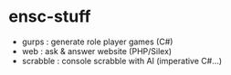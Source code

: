 ensc-stuff
==========
* gurps : generate role player games (C#)
* web : ask & answer website (PHP/Silex)
* scrabble : console scrabble with AI (imperative C#…)
